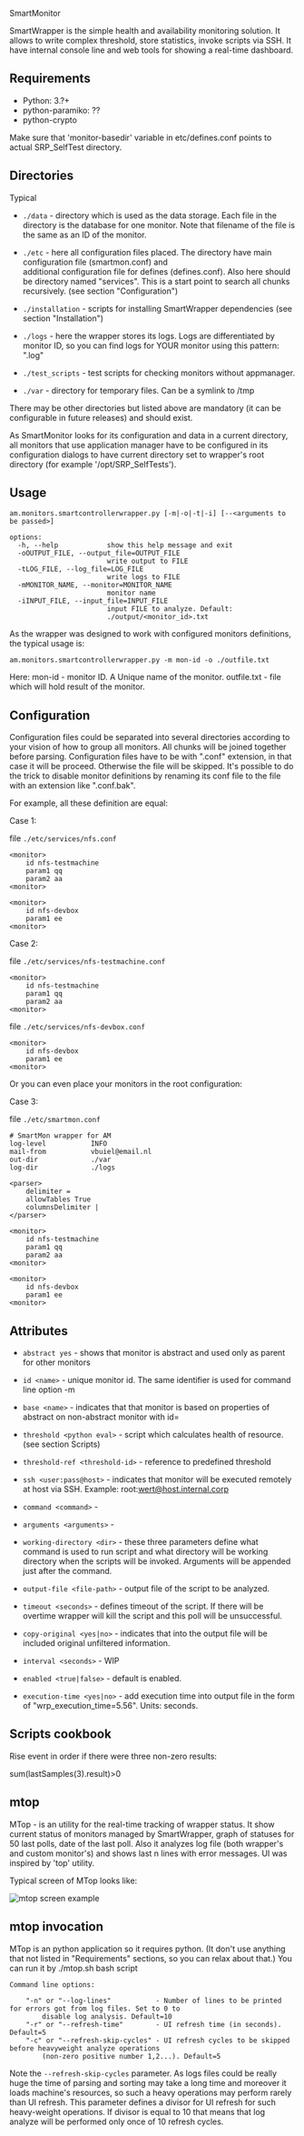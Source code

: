 SmartMonitor


SmartWrapper is the simple health and availability monitoring solution. It allows to write complex threshold, 
store statistics, invoke scripts via SSH. It have internal console line and web tools for showing a real-time dashboard.


Requirements
------------

* Python: 3.?+
* python-paramiko: ??
* python-crypto


Make sure that 'monitor-basedir' variable in etc/defines.conf points to actual SRP_SelfTest directory.



Directories
-----------

Typical 

* `./data` - directory which is used as the data storage. Each file in the directory is the database for one monitor. 
	Note that filename of the file is the same as an ID of the monitor.
 
* `./etc` - here all configuration files placed. The directory have main configuration file (smartmon.conf) and  
	additional configuration file for defines (defines.conf). Also here should be directory named "services". This
	is a start point to search all chunks recursively. (see section "Configuration")
	
* `./installation` - scripts for installing SmartWrapper dependencies (see section "Installation")

* `./logs` - here the wrapper stores its logs. Logs are differentiated by monitor ID, so you can find logs for YOUR 
	monitor using this pattern: "<monitor-id>.log"

* `./test_scripts` - test scripts for checking monitors without appmanager.

* `./var` - directory for temporary files. Can be a symlink to /tmp

There may be other directories but listed above are mandatory (it can be configurable in future releases) and
should exist.

As SmartMonitor looks for its configuration and data in a current directory, all monitors that use application 
manager have to be configured in its configuration dialogs to have current directory set to wrapper's root directory 
(for example '/opt/SRP_SelfTests'). 


Usage
-----

```
am.monitors.smartcontrollerwrapper.py [-m|-o|-t|-i] [--<arguments to be passed>]

options:
  -h, --help            show this help message and exit
  -oOUTPUT_FILE, --output_file=OUTPUT_FILE
                        write output to FILE
  -tLOG_FILE, --log_file=LOG_FILE
                        write logs to FILE
  -mMONITOR_NAME, --monitor=MONITOR_NAME
                        monitor name
  -iINPUT_FILE, --input_file=INPUT_FILE
                        input FILE to analyze. Default:
                        ./output/<monitor_id>.txt
```

As the wrapper was designed to work with configured monitors definitions, the typical usage is:

```
am.monitors.smartcontrollerwrapper.py -m mon-id -o ./outfile.txt 
```

Here: mon-id - monitor ID. A Unique name of the monitor.
      outfile.txt - file which will hold result of the monitor.


Configuration
-------------

Configuration files could be separated into several directories according to your vision of how to group all 
monitors. All chunks will be joined together before parsing. Configuration files have to be with ".conf" extension, 
in that case it will be proceed. Otherwise the file will be skipped. It's possible to do the trick to disable monitor 
definitions by renaming its conf file to the file with an extension like ".conf.bak".

For example, all these definition are equal:

Case 1:

file `./etc/services/nfs.conf`

```
<monitor>
	id nfs-testmachine
	param1 qq
	param2 aa
<monitor>

<monitor>
	id nfs-devbox
	param1 ee
<monitor>
```

Case 2:

file `./etc/services/nfs-testmachine.conf`

```
<monitor>
	id nfs-testmachine
	param1 qq
	param2 aa
<monitor>
```

file `./etc/services/nfs-devbox.conf`

```
<monitor>
	id nfs-devbox
	param1 ee
<monitor>
```

Or you can even place your monitors in the root configuration:

Case 3:

file `./etc/smartmon.conf`

```
# SmartMon wrapper for AM
log-level           INFO
mail-from           vbuiel@email.nl
out-dir				./var
log-dir				./logs

<parser>
	delimiter =
    allowTables True
    columnsDelimiter |
</parser>

<monitor>
	id nfs-testmachine
	param1 qq
	param2 aa
<monitor>

<monitor>
	id nfs-devbox
	param1 ee
<monitor>
```


Attributes
----------

* `abstract yes` - shows that monitor is abstract and used only as parent for other monitors

* `id <name>` - unique monitor id. The same identifier is used for command line option -m <name>

* `base <name>` - indicates that that monitor is based on properties of abstract on non-abstract monitor with id=<name>

* `threshold <python eval>` - script which calculates health of resource. (see section Scripts)

* `threshold-ref <threshold-id>` - reference to predefined threshold

* `ssh <user:pass@host>` - indicates that monitor will be executed remotely at host via SSH. 
	Example: root:wert@host.internal.corp

* `command <command>` -
* `arguments <arguments>` - 
* `working-directory <dir>` - these three parameters define what command is used to run script and what directory 
	will be working directory when the scripts will be invoked. Arguments will be appended just after the command.

* `output-file <file-path>` - output file of the script to be analyzed.

* `timeout <seconds>` - defines timeout of the script. If there will be overtime wrapper will kill the script and this 
	poll will be unsuccessful.

* `copy-original <yes|no>` - indicates that into the output file will be included original unfiltered information.

* `interval <seconds>` - WIP

* `enabled <true|false>` - default is enabled.

* `execution-time <yes|no>` - add execution time into output file in the form of "wrp_execution_time=5.56". 
	Units: seconds.



Scripts cookbook
----------------

Rise event in order if there were three non-zero results:

sum(lastSamples(3).result)>0



mtop
----

MTop - is an utility for the real-time tracking of wrapper status. It show current status of monitors managed 
by SmartWrapper, graph of statuses for 50 last polls, date of the last poll. Also it analyzes log file (both 
wrapper's and custom monitor's) and shows last n lines with error messages. UI was inspired by 'top' utility.

Typical screen of MTop looks like:

![mtop screen example](https://farjumper.files.wordpress.com/2010/08/screenshot-mc-opt.png)




mtop invocation
---------------

MTop is an python application so it requires python. (It don't use anything that not listed in "Requirements" 
sections, so you can relax about that.) You can run it by ./mtop.sh bash script

```
Command line options:

	"-n" or "--log-lines"           - Number of lines to be printed for errors got from log files. Set to 0 to 
		disable log analysis. Default=10
	"-r" or "--refresh-time"        - UI refresh time (in seconds). Default=5
	"-c" or "--refresh-skip-cycles" - UI refresh cycles to be skipped before heavyweight analyze operations 
		(non-zero positive number 1,2...). Default=5
```

Note the `--refresh-skip-cycles` parameter. As logs files could be really huge the time of parsing and sorting 
may take a long time and moreover it loads machine's resources, so such a heavy operations may perform rarely 
than UI refresh. This parameter defines a divisor for UI refresh for such heavy-weight operations. If divisor
is equal to 10 that means that log analyze will be performed only once of 10 refresh cycles. 


